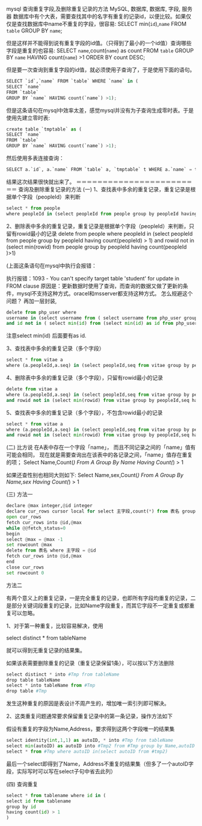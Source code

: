 mysql 查询重复字段,及删除重复记录的方法
MySQL, 数据库, 数据库, 字段, 服务器
数据库中有个大表，需要查找其中的名字有重复的记录id，以便比较。如果仅仅是查找数据库中name不重复的字段，很容易:
SELECT min(`id`),`name` FROM `table` GROUP BY `name`;

但是这样并不能得到说有重复字段的id值。（只得到了最小的一个id值）查询哪些字段是重复的也容易:
SELECT `name`,count(`name`) as count FROM `table` GROUP BY `name` HAVING count(`name`) >1 ORDER BY count DESC;

但是要一次查询到重复字段的id值，就必须使用子查询了，于是使用下面的语句。
```Python
SELECT `id`,`name` FROM `table` WHERE `name` in (
SELECT `name`
FROM `table`
GROUP BY `name` HAVING count(`name`) >1);
```

但是这条语句在mysql中效率太差，感觉mysql并没有为子查询生成零时表。于是使用先建立零时表:
```Python
create table `tmptable` as (
SELECT `name`
FROM `table`
GROUP BY `name` HAVING count(`name`) >1);
```

然后使用多表连接查询：
```Python
SELECT a.`id`, a.`name` FROM `table` a, `tmptable` t WHERE a.`name` = t.`name`;
```

结果这次结果很快就出来了。
＝＝＝＝＝＝＝＝＝＝＝＝＝＝＝＝＝＝＝＝＝＝＝＝
查询及删除重复记录的方法
(一)
1、查找表中多余的重复记录，重复记录是根据单个字段（peopleId）来判断
```Python
select * from people
where peopleId in (select peopleId from people group by peopleId having count(peopleId) > 1)
```

2、删除表中多余的重复记录，重复记录是根据单个字段（peopleId）来判断，只留有rowid最小的记录
delete from people
where peopleId in (select peopleId from people group by peopleId having count(peopleId) > 1)
and rowid not in (select min(rowid) from people group by peopleId having count(peopleId )>1)

(上面这条语句在mysql中执行会报错：

执行报错：1093 - You can't specify target table 'student' for update in FROM clause
原因是：更新数据时使用了查询，而查询的数据又做了更新的条件，mysql不支持这种方式。oracel和msserver都支持这种方式。
怎么规避这个问题？
再加一层封装,
```Python
delete from php_user where
username in (select username from ( select username from php_user group by username having count(username)>1) a)
and id not in ( select min(id) from (select min(id) as id from php_user group by username having count(username)>1 ) b)
```

注意select min(id) 后面要有as id.

3、查找表中多余的重复记录（多个字段）
```Python
select * from vitae a
where (a.peopleId,a.seq) in (select peopleId,seq from vitae group by peopleId,seq having count(*) > 1)
```

4、删除表中多余的重复记录（多个字段），只留有rowid最小的记录
```Python
delete from vitae a
where (a.peopleId,a.seq) in (select peopleId,seq from vitae group by peopleId,seq having count(*) > 1)
and rowid not in (select min(rowid) from vitae group by peopleId,seq having count(*)>1)
```

5、查找表中多余的重复记录（多个字段），不包含rowid最小的记录
```Python
select * from vitae a
where (a.peopleId,a.seq) in (select peopleId,seq from vitae group by peopleId,seq having count(*) > 1)
and rowid not in (select min(rowid) from vitae group by peopleId,seq having count(*)>1)
```

(二)
比方说
在A表中存在一个字段「name」，
而且不同记录之间的「name」值有可能会相同，
现在就是需要查询出在该表中的各记录之间，「name」值存在重复的项；
Select Name,Count(*) From A Group By Name Having Count(*) > 1

如果还查性别也相同大则如下:
Select Name,sex,Count(*) From A Group By Name,sex Having Count(*) > 1

(三)
方法一
```Python
declare @max integer,@id integer
declare cur_rows cursor local for select 主字段,count(*) from 表名 group by 主字段 having count(*) >； 1
open cur_rows
fetch cur_rows into @id,@max
while @@fetch_status=0
begin
select @max = @max -1
set rowcount @max
delete from 表名 where 主字段 = @id
fetch cur_rows into @id,@max
end
close cur_rows
set rowcount 0
```


方法二

有两个意义上的重复记录，一是完全重复的记录，也即所有字段均重复的记录，二是部分关键词段重复的记录，比如Name字段重复，而其它字段不一定重复或都重复可以忽略。

1、对于第一种重复，比较容易解决，使用

select distinct * from tableName

就可以得到无重复记录的结果集。

如果该表需要删除重复的记录（重复记录保留1条），可以按以下方法删除
```Python
select distinct * into #Tmp from tableName
drop table tableName
select * into tableName from #Tmp
drop table #Tmp
```


发生这种重复的原因是表设计不周产生的，增加唯一索引列即可解决。

2、这类重复问题通常要求保留重复记录中的第一条记录，操作方法如下

假设有重复的字段为Name,Address，要求得到这两个字段唯一的结果集
```Python
select identity(int,1,1) as autoID, * into #Tmp from tableName
select min(autoID) as autoID into #Tmp2 from #Tmp group by Name,autoID
select * from #Tmp where autoID in(select autoID from #tmp2)
```

最后一个select即得到了Name，Address不重复的结果集（但多了一个autoID字段，实际写时可以写在select子句中省去此列）

(四)
查询重复
```Python
select * from tablename where id in (
select id from tablename
group by id
having count(id) > 1
)
```